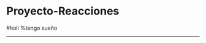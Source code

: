 # Proyecto-Reacciones
#holi
%tengo sueño

----------------------------------------------------------------------------------
